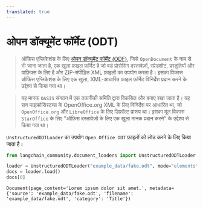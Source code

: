 ```yaml
---
translated: true
---
```


# ओपन डॉक्यूमेंट फॉर्मेट (ODT)

>ऑफ़िस एप्लिकेशंस के लिए [ओपन डॉक्यूमेंट फॉर्मेट (ODF)](https://en.wikipedia.org/wiki/OpenDocument), जिसे `OpenDocument` के नाम से भी जाना जाता है, एक खुला फ़ाइल फ़ॉर्मेट है जो वर्ड प्रोसेसिंग दस्तावेज़ों, स्प्रेडशीट, प्रस्तुतियों और ग्राफ़िक्स के लिए है और ZIP-संपीड़ित XML फ़ाइलों का उपयोग करता है। इसका विकास ऑफ़िस एप्लिकेशंस के लिए एक खुला, XML-आधारित फ़ाइल फ़ॉर्मेट विनिर्देश प्रदान करने के उद्देश्य से किया गया था।

>यह मानक `OASIS` संगठन में एक तकनीकी समिति द्वारा विकसित और बनाए रखा जाता है। यह सन माइक्रोसिस्टम्स के OpenOffice.org XML के लिए विनिर्देश पर आधारित था, जो `OpenOffice.org` और `LibreOffice` के लिए डिफ़ॉल्ट प्रारूप था। इसका मूल विकास `StarOffice` के लिए "ऑफ़िस दस्तावेज़ों के लिए एक खुला मानक प्रदान करने" के उद्देश्य से किया गया था।

`UnstructuredODTLoader` का उपयोग `Open Office ODT` फ़ाइलों को लोड करने के लिए किया जाता है।

```python
from langchain_community.document_loaders import UnstructuredODTLoader
```

```python
loader = UnstructuredODTLoader("example_data/fake.odt", mode="elements")
docs = loader.load()
docs[0]
```

```output
Document(page_content='Lorem ipsum dolor sit amet.', metadata={'source': 'example_data/fake.odt', 'filename': 'example_data/fake.odt', 'category': 'Title'})
```
